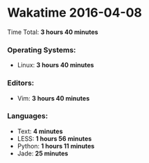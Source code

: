 # Wakatime 2016-04-08

Time Total: **3 hours 40 minutes**

### Operating Systems:
- Linux: **3 hours 40 minutes** 

### Editors:
- Vim: **3 hours 40 minutes** 

### Languages:
- Text: **4 minutes** 
- LESS: **1 hours 56 minutes** 
- Python: **1 hours 11 minutes** 
- Jade: **25 minutes** 

